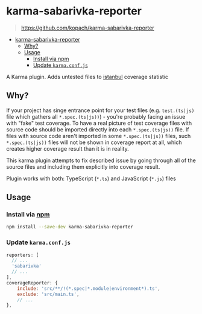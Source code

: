 # karma-sabarivka-reporter

> https://github.com/kopach/karma-sabarivka-reporter

- [karma-sabarivka-reporter](#karma-sabarivka-reporter)
  - [Why?](#why)
  - [Usage](#usage)
    - [Install via npm](#install-via-npm)
    - [Update `karma.conf.js`](#update-karmaconfjs)

A Karma plugin. Adds untested files to [istanbul](https://github.com/gotwarlost/istanbul) coverage statistic

## Why?

If your project has singe entrance point for your test files (e.g. `test.(ts|js)` file which gathers all `*.spec.(ts|js))`) - you're probably facing an issue with "fake" test coverage. To have a real picture of test coverage files with source code should be imported directly into each `*.spec.(ts|js))` file. If files with source code aren't imported in some `*.spec.(ts|js))` files, such `*.spec.(ts|js))` files will not be shown in coverage report at all, which creates higher coverage result than it is in reality.

This karma plugin attempts to fix described issue by going through all of the source files and including them explicitly into coverage result.

Plugin works with both: TypeScript (`*.ts`) and JavaScript (`*.js`) files

## Usage

### Install via [npm](https://www.npmjs.com/package/karma-sabarivka-reporter)

``` bash
npm install --save-dev karma-sabarivka-reporter
```

### Update `karma.conf.js`

``` JavaScript
reporters: [
  // ...
  'sabarivka'
  // ...
],
coverageReporter: {
    include: 'src/**/!(*.spec|*.module|environment*).ts',
    exclude: 'src/main.ts',
    // ...
},
```
